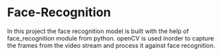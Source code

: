 # Face-Recognition

In this project the face recognition model is built with the help of face_recognition module from python.
openCV is used inorder to capture the frames from the video stream and process it against face recognition.
